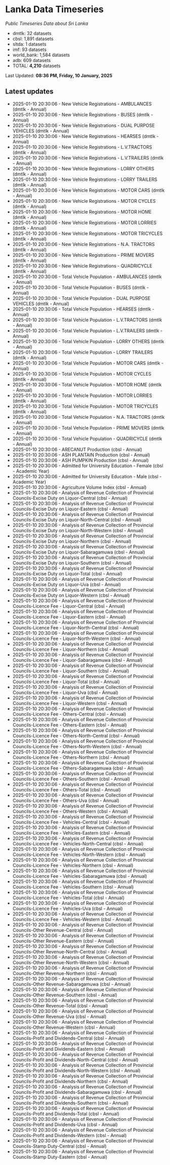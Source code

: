 # Lanka Data Timeseries
*Public Timeseries Data about Sri Lanka*

* dmtlk: 32 datasets
* cbsl: 1,891 datasets
* sltda: 1 datasets
* imf: 93 datasets
* world_bank: 1,584 datasets
* adb: 609 datasets
* TOTAL: **4,210** datasets

Last Updated: **08:36 PM, Friday, 10 January, 2025**

## Latest updates

* 2025-01-10 20:30:06 - New Vehicle Registrations - AMBULANCES (dmtlk - Annual)
* 2025-01-10 20:30:06 - New Vehicle Registrations - BUSES (dmtlk - Annual)
* 2025-01-10 20:30:06 - New Vehicle Registrations - DUAL PURPOSE VEHICLES (dmtlk - Annual)
* 2025-01-10 20:30:06 - New Vehicle Registrations - HEARSES (dmtlk - Annual)
* 2025-01-10 20:30:06 - New Vehicle Registrations - L.V.TRACTORS (dmtlk - Annual)
* 2025-01-10 20:30:06 - New Vehicle Registrations - L.V.TRAILERS (dmtlk - Annual)
* 2025-01-10 20:30:06 - New Vehicle Registrations - LORRY OTHERS (dmtlk - Annual)
* 2025-01-10 20:30:06 - New Vehicle Registrations - LORRY TRAILERS (dmtlk - Annual)
* 2025-01-10 20:30:06 - New Vehicle Registrations - MOTOR CARS (dmtlk - Annual)
* 2025-01-10 20:30:06 - New Vehicle Registrations - MOTOR CYCLES (dmtlk - Annual)
* 2025-01-10 20:30:06 - New Vehicle Registrations - MOTOR HOME (dmtlk - Annual)
* 2025-01-10 20:30:06 - New Vehicle Registrations - MOTOR LORRIES (dmtlk - Annual)
* 2025-01-10 20:30:06 - New Vehicle Registrations - MOTOR TRICYCLES (dmtlk - Annual)
* 2025-01-10 20:30:06 - New Vehicle Registrations - N.A. TRACTORS (dmtlk - Annual)
* 2025-01-10 20:30:06 - New Vehicle Registrations - PRIME MOVERS (dmtlk - Annual)
* 2025-01-10 20:30:06 - New Vehicle Registrations - QUADRICYCLE (dmtlk - Annual)
* 2025-01-10 20:30:06 - Total Vehicle Population - AMBULANCES (dmtlk - Annual)
* 2025-01-10 20:30:06 - Total Vehicle Population - BUSES (dmtlk - Annual)
* 2025-01-10 20:30:06 - Total Vehicle Population - DUAL PURPOSE VEHICLES (dmtlk - Annual)
* 2025-01-10 20:30:06 - Total Vehicle Population - HEARSES (dmtlk - Annual)
* 2025-01-10 20:30:06 - Total Vehicle Population - L.V.TRACTORS (dmtlk - Annual)
* 2025-01-10 20:30:06 - Total Vehicle Population - L.V.TRAILERS (dmtlk - Annual)
* 2025-01-10 20:30:06 - Total Vehicle Population - LORRY OTHERS (dmtlk - Annual)
* 2025-01-10 20:30:06 - Total Vehicle Population - LORRY TRAILERS (dmtlk - Annual)
* 2025-01-10 20:30:06 - Total Vehicle Population - MOTOR CARS (dmtlk - Annual)
* 2025-01-10 20:30:06 - Total Vehicle Population - MOTOR CYCLES (dmtlk - Annual)
* 2025-01-10 20:30:06 - Total Vehicle Population - MOTOR HOME (dmtlk - Annual)
* 2025-01-10 20:30:06 - Total Vehicle Population - MOTOR LORRIES (dmtlk - Annual)
* 2025-01-10 20:30:06 - Total Vehicle Population - MOTOR TRICYCLES (dmtlk - Annual)
* 2025-01-10 20:30:06 - Total Vehicle Population - N.A. TRACTORS (dmtlk - Annual)
* 2025-01-10 20:30:06 - Total Vehicle Population - PRIME MOVERS (dmtlk - Annual)
* 2025-01-10 20:30:06 - Total Vehicle Population - QUADRICYCLE (dmtlk - Annual)
* 2025-01-10 20:30:06 - ARECANUT Production (cbsl - Annual)
* 2025-01-10 20:30:06 - ASH PLANTAIN Production (cbsl - Annual)
* 2025-01-10 20:30:06 - ASH PUMPKIN Production (cbsl - Annual)
* 2025-01-10 20:30:06 - Admitted for University Education - Female (cbsl - Academic Year)
* 2025-01-10 20:30:06 - Admitted for University Education - Male (cbsl - Academic Year)
* 2025-01-10 20:30:06 - Agriculture Volume Index (cbsl - Annual)
* 2025-01-10 20:30:06 - Analysis of Revenue Collection of Provincial Councils-Excise Duty on Liquor-Central (cbsl - Annual)
* 2025-01-10 20:30:06 - Analysis of Revenue Collection of Provincial Councils-Excise Duty on Liquor-Eastern (cbsl - Annual)
* 2025-01-10 20:30:06 - Analysis of Revenue Collection of Provincial Councils-Excise Duty on Liquor-North-Central (cbsl - Annual)
* 2025-01-10 20:30:06 - Analysis of Revenue Collection of Provincial Councils-Excise Duty on Liquor-North-Western (cbsl - Annual)
* 2025-01-10 20:30:06 - Analysis of Revenue Collection of Provincial Councils-Excise Duty on Liquor-Northern (cbsl - Annual)
* 2025-01-10 20:30:06 - Analysis of Revenue Collection of Provincial Councils-Excise Duty on Liquor-Sabaragamuwa (cbsl - Annual)
* 2025-01-10 20:30:06 - Analysis of Revenue Collection of Provincial Councils-Excise Duty on Liquor-Southern (cbsl - Annual)
* 2025-01-10 20:30:06 - Analysis of Revenue Collection of Provincial Councils-Excise Duty on Liquor-Total (cbsl - Annual)
* 2025-01-10 20:30:06 - Analysis of Revenue Collection of Provincial Councils-Excise Duty on Liquor-Uva (cbsl - Annual)
* 2025-01-10 20:30:06 - Analysis of Revenue Collection of Provincial Councils-Excise Duty on Liquor-Western (cbsl - Annual)
* 2025-01-10 20:30:06 - Analysis of Revenue Collection of Provincial Councils-Licence Fee - Liquor-Central (cbsl - Annual)
* 2025-01-10 20:30:06 - Analysis of Revenue Collection of Provincial Councils-Licence Fee - Liquor-Eastern (cbsl - Annual)
* 2025-01-10 20:30:06 - Analysis of Revenue Collection of Provincial Councils-Licence Fee - Liquor-North-Central (cbsl - Annual)
* 2025-01-10 20:30:06 - Analysis of Revenue Collection of Provincial Councils-Licence Fee - Liquor-North-Western (cbsl - Annual)
* 2025-01-10 20:30:06 - Analysis of Revenue Collection of Provincial Councils-Licence Fee - Liquor-Northern (cbsl - Annual)
* 2025-01-10 20:30:06 - Analysis of Revenue Collection of Provincial Councils-Licence Fee - Liquor-Sabaragamuwa (cbsl - Annual)
* 2025-01-10 20:30:06 - Analysis of Revenue Collection of Provincial Councils-Licence Fee - Liquor-Southern (cbsl - Annual)
* 2025-01-10 20:30:06 - Analysis of Revenue Collection of Provincial Councils-Licence Fee - Liquor-Total (cbsl - Annual)
* 2025-01-10 20:30:06 - Analysis of Revenue Collection of Provincial Councils-Licence Fee - Liquor-Uva (cbsl - Annual)
* 2025-01-10 20:30:06 - Analysis of Revenue Collection of Provincial Councils-Licence Fee - Liquor-Western (cbsl - Annual)
* 2025-01-10 20:30:06 - Analysis of Revenue Collection of Provincial Councils-Licence Fee - Others-Central (cbsl - Annual)
* 2025-01-10 20:30:06 - Analysis of Revenue Collection of Provincial Councils-Licence Fee - Others-Eastern (cbsl - Annual)
* 2025-01-10 20:30:06 - Analysis of Revenue Collection of Provincial Councils-Licence Fee - Others-North-Central (cbsl - Annual)
* 2025-01-10 20:30:06 - Analysis of Revenue Collection of Provincial Councils-Licence Fee - Others-North-Western (cbsl - Annual)
* 2025-01-10 20:30:06 - Analysis of Revenue Collection of Provincial Councils-Licence Fee - Others-Northern (cbsl - Annual)
* 2025-01-10 20:30:06 - Analysis of Revenue Collection of Provincial Councils-Licence Fee - Others-Sabaragamuwa (cbsl - Annual)
* 2025-01-10 20:30:06 - Analysis of Revenue Collection of Provincial Councils-Licence Fee - Others-Southern (cbsl - Annual)
* 2025-01-10 20:30:06 - Analysis of Revenue Collection of Provincial Councils-Licence Fee - Others-Total (cbsl - Annual)
* 2025-01-10 20:30:06 - Analysis of Revenue Collection of Provincial Councils-Licence Fee - Others-Uva (cbsl - Annual)
* 2025-01-10 20:30:06 - Analysis of Revenue Collection of Provincial Councils-Licence Fee - Others-Western (cbsl - Annual)
* 2025-01-10 20:30:06 - Analysis of Revenue Collection of Provincial Councils-Licence Fee - Vehicles-Central (cbsl - Annual)
* 2025-01-10 20:30:06 - Analysis of Revenue Collection of Provincial Councils-Licence Fee - Vehicles-Eastern (cbsl - Annual)
* 2025-01-10 20:30:06 - Analysis of Revenue Collection of Provincial Councils-Licence Fee - Vehicles-North-Central (cbsl - Annual)
* 2025-01-10 20:30:06 - Analysis of Revenue Collection of Provincial Councils-Licence Fee - Vehicles-North-Western (cbsl - Annual)
* 2025-01-10 20:30:06 - Analysis of Revenue Collection of Provincial Councils-Licence Fee - Vehicles-Northern (cbsl - Annual)
* 2025-01-10 20:30:06 - Analysis of Revenue Collection of Provincial Councils-Licence Fee - Vehicles-Sabaragamuwa (cbsl - Annual)
* 2025-01-10 20:30:06 - Analysis of Revenue Collection of Provincial Councils-Licence Fee - Vehicles-Southern (cbsl - Annual)
* 2025-01-10 20:30:06 - Analysis of Revenue Collection of Provincial Councils-Licence Fee - Vehicles-Total (cbsl - Annual)
* 2025-01-10 20:30:06 - Analysis of Revenue Collection of Provincial Councils-Licence Fee - Vehicles-Uva (cbsl - Annual)
* 2025-01-10 20:30:06 - Analysis of Revenue Collection of Provincial Councils-Licence Fee - Vehicles-Western (cbsl - Annual)
* 2025-01-10 20:30:06 - Analysis of Revenue Collection of Provincial Councils-Other Revenue-Central (cbsl - Annual)
* 2025-01-10 20:30:06 - Analysis of Revenue Collection of Provincial Councils-Other Revenue-Eastern (cbsl - Annual)
* 2025-01-10 20:30:06 - Analysis of Revenue Collection of Provincial Councils-Other Revenue-North-Central (cbsl - Annual)
* 2025-01-10 20:30:06 - Analysis of Revenue Collection of Provincial Councils-Other Revenue-North-Western (cbsl - Annual)
* 2025-01-10 20:30:06 - Analysis of Revenue Collection of Provincial Councils-Other Revenue-Northern (cbsl - Annual)
* 2025-01-10 20:30:06 - Analysis of Revenue Collection of Provincial Councils-Other Revenue-Sabaragamuwa (cbsl - Annual)
* 2025-01-10 20:30:06 - Analysis of Revenue Collection of Provincial Councils-Other Revenue-Southern (cbsl - Annual)
* 2025-01-10 20:30:06 - Analysis of Revenue Collection of Provincial Councils-Other Revenue-Total (cbsl - Annual)
* 2025-01-10 20:30:06 - Analysis of Revenue Collection of Provincial Councils-Other Revenue-Uva (cbsl - Annual)
* 2025-01-10 20:30:06 - Analysis of Revenue Collection of Provincial Councils-Other Revenue-Western (cbsl - Annual)
* 2025-01-10 20:30:06 - Analysis of Revenue Collection of Provincial Councils-Profit and Dividends-Central (cbsl - Annual)
* 2025-01-10 20:30:06 - Analysis of Revenue Collection of Provincial Councils-Profit and Dividends-Eastern (cbsl - Annual)
* 2025-01-10 20:30:06 - Analysis of Revenue Collection of Provincial Councils-Profit and Dividends-North-Central (cbsl - Annual)
* 2025-01-10 20:30:06 - Analysis of Revenue Collection of Provincial Councils-Profit and Dividends-North-Western (cbsl - Annual)
* 2025-01-10 20:30:06 - Analysis of Revenue Collection of Provincial Councils-Profit and Dividends-Northern (cbsl - Annual)
* 2025-01-10 20:30:06 - Analysis of Revenue Collection of Provincial Councils-Profit and Dividends-Sabaragamuwa (cbsl - Annual)
* 2025-01-10 20:30:06 - Analysis of Revenue Collection of Provincial Councils-Profit and Dividends-Southern (cbsl - Annual)
* 2025-01-10 20:30:06 - Analysis of Revenue Collection of Provincial Councils-Profit and Dividends-Total (cbsl - Annual)
* 2025-01-10 20:30:06 - Analysis of Revenue Collection of Provincial Councils-Profit and Dividends-Uva (cbsl - Annual)
* 2025-01-10 20:30:06 - Analysis of Revenue Collection of Provincial Councils-Profit and Dividends-Western (cbsl - Annual)
* 2025-01-10 20:30:06 - Analysis of Revenue Collection of Provincial Councils-Stamp Duty-Central (cbsl - Annual)
* 2025-01-10 20:30:06 - Analysis of Revenue Collection of Provincial Councils-Stamp Duty-Eastern (cbsl - Annual)